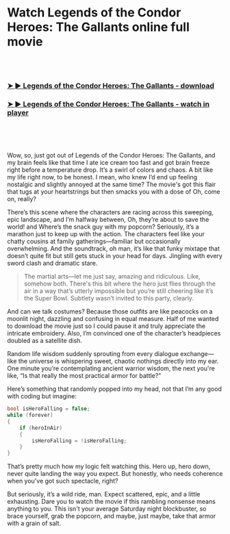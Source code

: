 <h1>Watch Legends of the Condor Heroes: The Gallants online full movie</h1>


<br><br>

<h3><a href="https://Douglass-porchecktarho1971.github.io/rkaybkxfvk/">➤ ► Legends of the Condor Heroes: The Gallants - download</a></h3> 
<h3><a href="https://Douglass-porchecktarho1971.github.io/rkaybkxfvk/">➤ ► Legends of the Condor Heroes: The Gallants - watch in player</a></h3>


<br><br><br>


Wow, so, just got out of Legends of the Condor Heroes: The Gallants, and my brain feels like that time I ate ice cream too fast and got brain freeze right before a temperature drop. It’s a swirl of colors and chaos. A bit like my life right now, to be honest. I mean, who knew I’d end up feeling nostalgic and slightly annoyed at the same time? The movie's got this flair that tugs at your heartstrings but then smacks you with a dose of Oh, come on, really?

There’s this scene where the characters are racing across this sweeping, epic landscape, and I’m halfway between, Oh, they’re about to save the world! and Where’s the snack guy with my popcorn? Seriously, it’s a marathon just to keep up with the action. The characters feel like your chatty cousins at family gatherings—familiar but occasionally overwhelming. And the soundtrack, oh man, it’s like that funky mixtape that doesn’t quite fit but still gets stuck in your head for days. Jingling with every sword clash and dramatic stare.

> The martial arts—let me just say, amazing and ridiculous. Like, somehow both. There's this bit where the hero just flies through the air in a way that’s utterly impossible but you’re still cheering like it’s the Super Bowl. Subtlety wasn’t invited to this party, clearly.

And can we talk costumes? Because those outfits are like peacocks on a moonlit night, dazzling and confusing in equal measure. Half of me wanted to download the movie just so I could pause it and truly appreciate the intricate embroidery. Also, I’m convinced one of the character’s headpieces doubled as a satellite dish.

Random life wisdom suddenly sprouting from every dialogue exchange—like the universe is whispering sweet, chaotic nothings directly into my ear. One minute you’re contemplating ancient warrior wisdom, the next you're like, “Is that really the most practical armor for battle?”

Here’s something that randomly popped into my head, not that I’m any good with coding but imagine:

```csharp
bool isHeroFalling = false;
while (forever) 
{
    if (heroInAir) 
    {
        isHeroFalling = !isHeroFalling;
    }
}
```

That’s pretty much how my logic felt watching this. Hero up, hero down, never quite landing the way you expect. But honestly, who needs coherence when you've got such spectacle, right?

But seriously, it’s a wild ride, man. Expect scattered, epic, and a little exhausting. Dare you to watch the movie if this rambling nonsense means anything to you. This isn't your average Saturday night blockbuster, so brace yourself, grab the popcorn, and maybe, just maybe, take that armor with a grain of salt.
